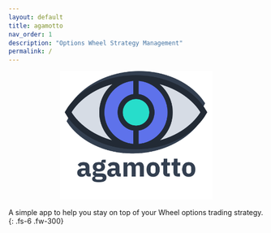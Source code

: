 ```yaml
---
layout: default
title: agamotto
nav_order: 1
description: "Options Wheel Strategy Management"
permalink: /
---
```



<p align="center">
    <img src="https://raw.githubusercontent.com/chrischow/agamotto/main/project/static/img/agamotto_with_word.png" width="300">
</p>

A simple app to help you stay on top of your Wheel options trading strategy.
{: .fs-6 .fw-300}

<br>

<span class="fs-5 text-center">
<a href="https://chrischow.github.io/agamotto/docs/getting-st"[Get Started](getting-started.md){: .btn .btn-purple .m-auto }
</span>